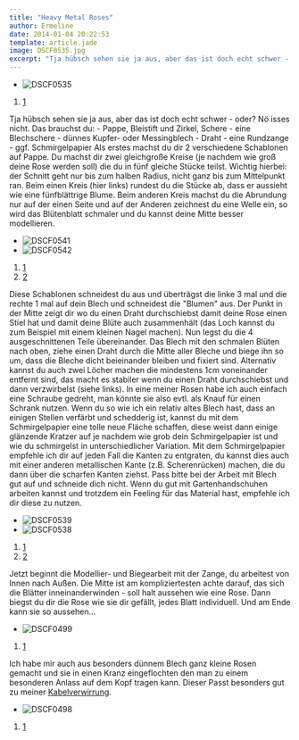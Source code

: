 ```yaml
---
title: "Heavy Metal Roses"
author: Ermeline
date: 2014-01-04 20:22:53
template: article.jade
image: DSCF0535.jpg
excerpt: "Tja hübsch sehen sie ja aus, aber das ist doch echt schwer - oder?\r\nNö isses nicht."
---
```


-   ![DSCF0535](DSCF0535.jpg)

1.  [1](#)

Tja hübsch sehen sie ja aus, aber das ist doch echt schwer - oder? Nö
isses nicht. Das brauchst du: - Pappe, Bleistift und Zirkel, Schere -
eine Blechschere - dünnes Kupfer- oder Messingblech - Draht - eine
Rundzange - ggf. Schmirgelpapier Als erstes machst du dir 2 verschiedene
Schablonen auf Pappe. Du machst dir zwei gleichgroße Kreise (je nachdem
wie groß deine Rose werden soll) die du in fünf gleiche Stücke teilst.
Wichtig hierbei: der Schnitt geht nur bis zum halben Radius, nicht ganz
bis zum Mittelpunkt ran. Beim einen Kreis (hier links) rundest du die
Stücke ab, dass er aussieht wie eine fünfblättrige Blume. Beim anderen
Kreis machst du die Abrundung nur auf der einen Seite und auf der
Anderen zeichnest du eine Welle ein, so wird das Blütenblatt schmaler
und du kannst deine Mitte besser modellieren.

-   ![DSCF0541](DSCF0541.jpg)
-   ![DSCF0542](DSCF0542.jpg)

1.  [1](#)
2.  [2](#)

Diese Schablonen schneidest du aus und überträgst die linke 3 mal und
die rechte 1 mal auf dein Blech und schneidest die "Blumen" aus. Der
Punkt in der Mitte zeigt dir wo du einen Draht durchschiebst damit deine
Rose einen Stiel hat und damit deine Blüte auch zusammenhält (das Loch
kannst du zum Beispiel mit einem kleinen Nagel machen). Nun legst du die
4 ausgeschnittenen Teile übereinander. Das Blech mit den schmalen Blüten
nach oben, ziehe einen Draht durch die Mitte aller Bleche und biege ihn
so um, dass die Bleche dicht beieinander bleiben und fixiert sind.
Alternativ kannst du auch zwei Löcher machen die mindestens 1cm
voneinander entfernt sind, das macht es stabiler wenn du einen Draht
durchschiebst und dann verzwirbelst (siehe links). In eine meiner Rosen
habe ich auch einfach eine Schraube gedreht, man könnte sie also evtl.
als Knauf für einen Schrank nutzen. Wenn du so wie ich ein relativ altes
Blech hast, dass an einigen Stellen verfärbt und schedderig ist, kannst
du mit dem Schmirgelpapier eine tolle neue Fläche schaffen, diese weist
dann einige glänzende Kratzer auf je nachdem wie grob dein
Schmirgelpapier ist und wie du schmirgelst in unterschiedlicher
Variation. Mit dem Schmirgelpapier empfehle ich dir auf jeden Fall die
Kanten zu entgraten, du kannst dies auch mit einer anderen metallischen
Kante (z.B. Scherenrücken) machen, die du dann über die scharfen Kanten
ziehst. Pass bitte bei der Arbeit mit Blech gut auf und schneide dich
nicht. Wenn du gut mit Gartenhandschuhen arbeiten kannst und trotzdem
ein Feeling für das Material hast, empfehle ich dir diese zu nutzen.

-   ![DSCF0539](DSCF0539.jpg)
-   ![DSCF0538](DSCF0538.jpg)

1.  [1](#)
2.  [2](#)

Jetzt beginnt die Modellier- und Biegearbeit mit der Zange, du arbeitest
von Innen nach Außen. Die Mitte ist am kompliziertesten achte darauf,
das sich die Blätter inneinanderwinden - soll halt aussehen wie eine
Rose. Dann biegst du dir die Rose wie sie dir gefällt, jedes Blatt
individuell. Und am Ende kann sie so aussehen...

-   ![DSCF0499](DSCF0499.jpg)

1.  [1](#)

Ich habe mir auch aus besonders dünnem Blech ganz kleine Rosen gemacht
und sie in einen Kranz eingeflochten den man zu einem besonderen Anlass
auf dem Kopf tragen kann. Dieser Passt besonders gut zu meiner
[Kabelverwirrung](http://flauschiversum.de/2014/04/282/ "Kabelverwirrung").

-   ![DSCF0498](DSCF0498-e1423508821382.jpg)

1.  [1](#)

 
